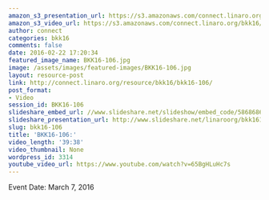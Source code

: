 ```yaml
---
amazon_s3_presentation_url: https://s3.amazonaws.com/connect.linaro.org/bkk16/Presentations/Monday/BKK16-106.pdf
amazon_s3_video_url: https://s3.amazonaws.com/connect.linaro.org/bkk16/Videos/Monday/BKK16-106%20ODP%20Project%20Update.mp4
author: connect
categories: bkk16
comments: false
date: 2016-02-22 17:20:34
featured_image_name: BKK16-106.jpg
image: /assets/images/featured-images/BKK16-106.jpg
layout: resource-post
link: http://connect.linaro.org/resource/bkk16/bkk16-106/
post_format:
- Video
session_id: BKK16-106
slideshare_embed_url: //www.slideshare.net/slideshow/embed_code/58686865
slideshare_presentation_url: http://www.slideshare.net/linaroorg/bkk16106-odp-project-update
slug: bkk16-106
title: 'BKK16-106:'
video_length: '39:38'
video_thumbnail: None
wordpress_id: 3314
youtube_video_url: https://www.youtube.com/watch?v=65BgHLuHc7s
---
```


Event Date: March 7, 2016
